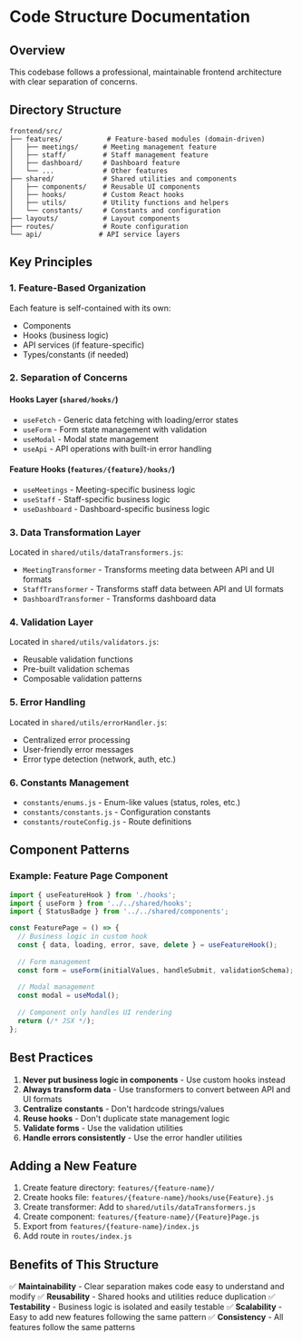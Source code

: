 # Code Structure Documentation

## Overview

This codebase follows a professional, maintainable frontend architecture with clear separation of concerns.

## Directory Structure

```
frontend/src/
├── features/           # Feature-based modules (domain-driven)
│   ├── meetings/      # Meeting management feature
│   ├── staff/         # Staff management feature
│   ├── dashboard/     # Dashboard feature
│   └── ...            # Other features
├── shared/            # Shared utilities and components
│   ├── components/    # Reusable UI components
│   ├── hooks/         # Custom React hooks
│   ├── utils/         # Utility functions and helpers
│   └── constants/     # Constants and configuration
├── layouts/           # Layout components
├── routes/            # Route configuration
└── api/              # API service layers
```

## Key Principles

### 1. **Feature-Based Organization**
Each feature is self-contained with its own:
- Components
- Hooks (business logic)
- API services (if feature-specific)
- Types/constants (if needed)

### 2. **Separation of Concerns**

#### **Hooks Layer** (`shared/hooks/`)
- `useFetch` - Generic data fetching with loading/error states
- `useForm` - Form state management with validation
- `useModal` - Modal state management
- `useApi` - API operations with built-in error handling

#### **Feature Hooks** (`features/{feature}/hooks/`)
- `useMeetings` - Meeting-specific business logic
- `useStaff` - Staff-specific business logic
- `useDashboard` - Dashboard-specific business logic

### 3. **Data Transformation Layer**
Located in `shared/utils/dataTransformers.js`:
- `MeetingTransformer` - Transforms meeting data between API and UI formats
- `StaffTransformer` - Transforms staff data between API and UI formats
- `DashboardTransformer` - Transforms dashboard data

### 4. **Validation Layer**
Located in `shared/utils/validators.js`:
- Reusable validation functions
- Pre-built validation schemas
- Composable validation patterns

### 5. **Error Handling**
Located in `shared/utils/errorHandler.js`:
- Centralized error processing
- User-friendly error messages
- Error type detection (network, auth, etc.)

### 6. **Constants Management**
- `constants/enums.js` - Enum-like values (status, roles, etc.)
- `constants/constants.js` - Configuration constants
- `constants/routeConfig.js` - Route definitions

## Component Patterns

### Example: Feature Page Component

```javascript
import { useFeatureHook } from './hooks';
import { useForm } from '../../shared/hooks';
import { StatusBadge } from '../../shared/components';

const FeaturePage = () => {
  // Business logic in custom hook
  const { data, loading, error, save, delete } = useFeatureHook();
  
  // Form management
  const form = useForm(initialValues, handleSubmit, validationSchema);
  
  // Modal management
  const modal = useModal();
  
  // Component only handles UI rendering
  return (/* JSX */);
};
```

## Best Practices

1. **Never put business logic in components** - Use custom hooks instead
2. **Always transform data** - Use transformers to convert between API and UI formats
3. **Centralize constants** - Don't hardcode strings/values
4. **Reuse hooks** - Don't duplicate state management logic
5. **Validate forms** - Use the validation utilities
6. **Handle errors consistently** - Use the error handler utilities

## Adding a New Feature

1. Create feature directory: `features/{feature-name}/`
2. Create hooks file: `features/{feature-name}/hooks/use{Feature}.js`
3. Create transformer: Add to `shared/utils/dataTransformers.js`
4. Create component: `features/{feature-name}/{Feature}Page.js`
5. Export from `features/{feature-name}/index.js`
6. Add route in `routes/index.js`

## Benefits of This Structure

✅ **Maintainability** - Clear separation makes code easy to understand and modify
✅ **Reusability** - Shared hooks and utilities reduce duplication
✅ **Testability** - Business logic is isolated and easily testable
✅ **Scalability** - Easy to add new features following the same pattern
✅ **Consistency** - All features follow the same patterns

